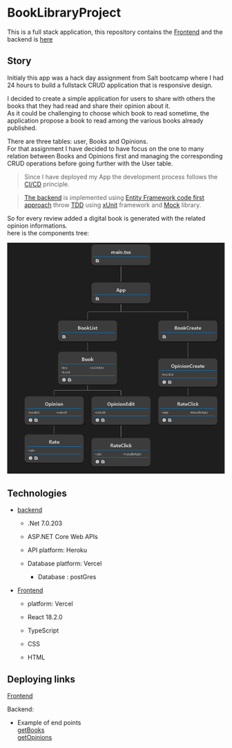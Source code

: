 # BookLibraryProject
This is a full stack application, this repository contains the [Frontend](https://github.com/PhilippeLeopoldie/BooksLibraryProject/tree/master/frontend/LibraryFrontEnd) and the backend is [here](https://github.com/PhilippeLeopoldie/bookLibraryBackend)

## Story 

Initialy this app was a hack day assignment from Salt bootcamp  where I had 24 hours to build a fullstack CRUD application  that is responsive design.

I decided to create a simple application for users to share with others the books that they had read and share their opinion about it.  
As it could be challenging to choose which book to read sometime, the application propose a book to read among the various books already published.

There are three tables: user, Books and Opinions.  
For that assignment I have decided to have focus on the one to many relation between Books and Opinions first and managing the corresponding CRUD operations before going further with the User table.


>Since I have deployed my App the development process follows the <span style = "color: green"> [CI/CD](https://en.wikipedia.org/wiki/CI/CD) </span>principle.




>[The backend](https://github.com/PhilippeLeopoldie/bookLibraryBackend) is implemented using <span style = "color: green">[Entity Framework code first approach](https://learn.microsoft.com/en-us/ef/ef6/get-started) </span> throw <span style = "color: green"> [TDD](https://en.wikipedia.org/wiki/Test-driven_development) </span> using <span style = "color: green">[xUnit](https://xunit.net/) </span>framework and <span style = "color: green">[Mock](https://github.com/devlooped/moq) </span>library.


So for every review added a digital book is generated with the related opinion informations.  
here is the components tree:

![my image](Components_tree.png)



## Technologies
- [backend](https://github.com/PhilippeLeopoldie/bookLibraryBackend)
  - .Net 7.0.203

  - ASP.NET Core Web APIs

  - API platform: Heroku

  - Database platform: Vercel

    - Database : postGres

- [Frontend](https://github.com/PhilippeLeopoldie/BooksLibraryProject/tree/master/frontend/LibraryFrontEnd)

  - platform: Vercel

  - React 18.2.0

  - TypeScript

  - CSS

  - HTML




## Deploying links

[Frontend](https://books-library-philippe-leopoldie.vercel.app/)

Backend:
  - Example of end points  
    [getBooks](https://booklibrary-backend-20f7a19cecb2.herokuapp.com/api/book)  
    [getOpinions](https://booklibrary-backend-20f7a19cecb2.herokuapp.com/api/Opinion)








